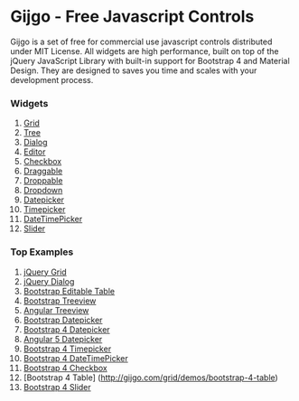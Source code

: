 # Gijgo - Free Javascript Controls

Gijgo is a set of free for commercial use javascript controls distributed under MIT License.
All widgets are high performance, built on top of the jQuery JavaScript Library with built-in support for Bootstrap 4 and Material Design.
They are designed to saves you time and scales with your development process.

### Widgets


1. [Grid](http://gijgo.com/grid)
2. [Tree](http://gijgo.com/tree)
3. [Dialog](http://gijgo.com/dialog)
4. [Editor](http://gijgo.com/editor)
5. [Checkbox](http://gijgo.com/checkbox)
6. [Draggable](http://gijgo.com/draggable)
7. [Droppable](http://gijgo.com/droppable)
8. [Dropdown](http://gijgo.com/dropdown)
9. [Datepicker](http://gijgo.com/datepicker)
10. [Timepicker](http://gijgo.com/timepicker)
11. [DateTimePicker](http://gijgo.com/datetimepicker)
12. [Slider](http://gijgo.com/slider)


### Top Examples


1. [jQuery Grid](http://gijgo.com/grid)
2. [jQuery Dialog](http://gijgo.com/dialog)
3. [Bootstrap Editable Table](http://gijgo.com/grid/demos/bootstrap-grid-inline-edit)
4. [Bootstrap Treeview](http://gijgo.com/tree/demos/bootstrap-treeview)
5. [Angular Treeview](http://gijgo.com/tree/demos/angular-treeview)
6. [Bootstrap Datepicker](http://gijgo.com/datepicker/example/bootstrap)
7. [Bootstrap 4 Datepicker](http://gijgo.com/datepicker/example/bootstrap-4)
8. [Angular 5 Datepicker](http://gijgo.com/datepicker/example/angular-5)
9. [Bootstrap 4 Timepicker](http://gijgo.com/timepicker/example/bootstrap-4)
10. [Bootstrap 4 DateTimePicker](http://gijgo.com/datetimepicker/example/bootstrap-4)
11. [Bootstrap 4 Checkbox](http://gijgo.com/checkbox/example/bootstrap-4)
12. [Bootstrap 4 Table] (http://gijgo.com/grid/demos/bootstrap-4-table)
13. [Bootstrap 4 Slider](http://gijgo.com/slider/example/bootstrap-4)
